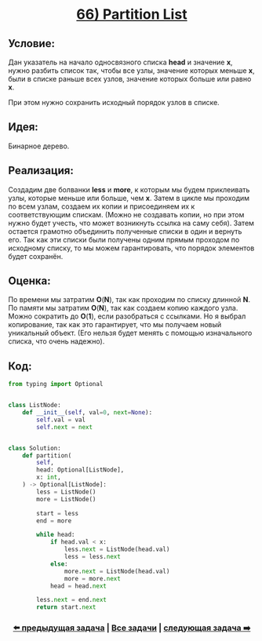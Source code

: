 <div align='center'>
<h1><a href='https://leetcode.com/problems/partition-list/description/'><strong>66) Partition List</strong></a></h1>
</div>

## **Условие:**

Дан указатель на начало односвязного списка **head** и значение **x**, нужно разбить список так, чтобы все узлы, значение которых меньше **x**, были в списке раньше всех узлов, значение которых больше или равно **x**.

При этом нужно сохранить исходный порядок узлов в списке.

## **Идея:**

Бинарное дерево.

## **Реализация:**

Создадим две болванки **less** и **more**, к которым мы будем приклеивать узлы, которые меньше или больше, чем **x**. Затем в цикле мы проходим по всем узлам, создаем их копии и присоединяем их к соответствующим спискам. (Можно не создавать копии, но при этом нужно будет учесть, что может возникнуть ссылка на саму себя). Затем остается грамотно объединить полученные списки в один и вернуть его. Так как эти списки были получены одним прямым проходом по исходному списку, то мы можем гарантировать, что порядок элементов будет сохранён.



## **Оценка:**

По времени мы затратим **O**(**N**), так как проходим по списку длинной **N**. По памяти мы затратим **O**(**N**), так как создаем копию каждого узла. Можно сократить до **O**(**1**), если разобраться с ссылками. Но я выбрал копирование, так как это гарантирует, что мы получаем новый уникальный объект. (Его нельзя будет менять с помощью изначального списка, что очень надежно).

## Код:
```python
from typing import Optional


class ListNode:
    def __init__(self, val=0, next=None):
        self.val = val
        self.next = next


class Solution:
    def partition(
        self,
        head: Optional[ListNode],
        x: int,
    ) -> Optional[ListNode]:
        less = ListNode()
        more = ListNode()

        start = less
        end = more

        while head:
            if head.val < x:
                less.next = ListNode(head.val)
                less = less.next
            else:
                more.next = ListNode(head.val)
                more = more.next
            head = head.next

        less.next = end.next
        return start.next

```

<div align='center'><h3><a href='https://github.com/TAskMAster339/PythonAlgorithms/tree/main/65.Rotate%20List'>⬅️ предыдущая задача</a>&nbsp;|&nbsp;<a href='https://github.com/TAskMAster339/PythonAlgorithms/tree/main/README.md'>Все задачи</a>&nbsp;|&nbsp;<a href='https://github.com/TAskMAster339/PythonAlgorithms/tree/main/67.LRU%20Cache'>следующая задача ➡️</a></h3></div>